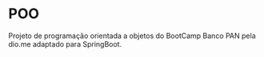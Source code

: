 # POO
 Projeto de programação orientada a objetos do BootCamp Banco PAN pela dio.me adaptado para SpringBoot.